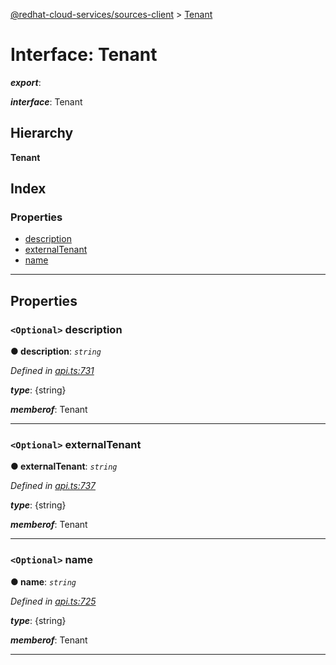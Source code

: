 [@redhat-cloud-services/sources-client](../README.md) > [Tenant](../interfaces/tenant.md)

# Interface: Tenant

*__export__*: 

*__interface__*: Tenant

## Hierarchy

**Tenant**

## Index

### Properties

* [description](tenant.md#description)
* [externalTenant](tenant.md#externaltenant)
* [name](tenant.md#name)

---

## Properties

<a id="description"></a>

### `<Optional>` description

**● description**: *`string`*

*Defined in [api.ts:731](https://github.com/RedHatInsights/javascript-clients/blob/master/packages/sources/api.ts#L731)*

*__type__*: {string}

*__memberof__*: Tenant

___
<a id="externaltenant"></a>

### `<Optional>` externalTenant

**● externalTenant**: *`string`*

*Defined in [api.ts:737](https://github.com/RedHatInsights/javascript-clients/blob/master/packages/sources/api.ts#L737)*

*__type__*: {string}

*__memberof__*: Tenant

___
<a id="name"></a>

### `<Optional>` name

**● name**: *`string`*

*Defined in [api.ts:725](https://github.com/RedHatInsights/javascript-clients/blob/master/packages/sources/api.ts#L725)*

*__type__*: {string}

*__memberof__*: Tenant

___

